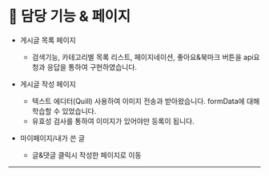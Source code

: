 # 📌 담당 기능 & 페이지

- 게시글 목록 페이지 
  - 검색기능, 카테고리별 목록 리스트, 페이지네이션, 좋아요&북마크 버튼을 api요청과 응답을 통하여 구현하였습니다.
  

- 게시글 작성 페이지
  - 텍스트 에디터(Quill) 사용하여 이미지 전송과 받아왔습니다. formData에 대해 학습할 수 있었습니다.
  - 유효성 검사를 통하여 이미지가 있어야만 등록이 됩니다.


- 마이페이지/내가 쓴 글
  - 글&댓글 클릭시 작성한 페이지로 이동

---